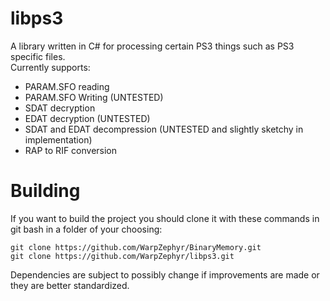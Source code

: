 # libps3
A library written in C# for processing certain PS3 things such as PS3 specific files.  
Currently supports:  
- PARAM.SFO reading  
- PARAM.SFO Writing (UNTESTED)  
- SDAT decryption  
- EDAT decryption (UNTESTED)  
- SDAT and EDAT decompression (UNTESTED and slightly sketchy in implementation)
- RAP to RIF conversion

# Building
If you want to build the project you should clone it with these commands in git bash in a folder of your choosing:  
```
git clone https://github.com/WarpZephyr/BinaryMemory.git  
git clone https://github.com/WarpZephyr/libps3.git  
```
Dependencies are subject to possibly change if improvements are made or they are better standardized.